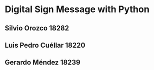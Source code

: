 # Digital Sign Message with Python
## Silvio Orozco 18282
## Luis Pedro Cuéllar 18220
## Gerardo Méndez 18239

